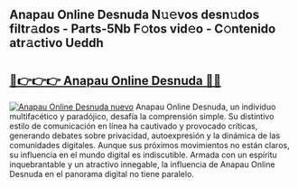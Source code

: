 ## Anapau Online Desnuda N𝚞𝚎vos desn𝚞dos filtr𝚊dos - Parts-5Nb F𝚘tos vid𝚎o - C𝚘ntenido atr𝚊ctivo Ueddh

# <h2><a href="http://mb62tn.tromn.icu/?c=Anapau+Online+Desnuda">🔗👉👉👉 Anapau Online Desnuda 🔗🔗</a></h2>

[![Anapau Online Desnuda nuevo](https://i.imgur.com/pEAQMta.gif)](http://mb62tn.tromn.icu/?c=Anapau+Online+Desnuda)
Anapau Online Desnuda, un individuo multifacético y paradójico, desafía la comprensión simple. Su distintivo estilo de comunicación en línea ha cautivado y provocado críticas, generando debates sobre privacidad, autoexpresión y la dinámica de las comunidades digitales. Aunque sus próximos movimientos no están claros, su influencia en el mundo digital es indiscutible. Armada con un espíritu inquebrantable y un atractivo innegable, la influencia de Anapau Online Desnuda en el panorama digital no tiene paralelo.
